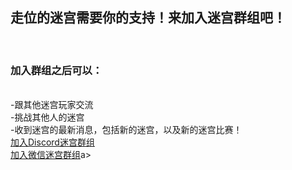 <!DOCTYPE html>
<html>
  <body>
    <h2>走位的迷宫需要你的支持！来加入迷宫群组吧！</h1><br>
    <h3>加入群组之后可以：</h3><br>
    <a>-跟其他迷宫玩家交流</a><br>
    <a>-挑战其他人的迷宫</a><br>
    <a>-收到迷宫的最新消息，包括新的迷宫，以及新的迷宫比赛！</a><br>
    <a href="https://discord.gg/aNBkAg7ADD">加入Discord迷宫群组</a><br>
    <a href="maze_vx_group">加入微信迷宫群组</a>a><br>
  </body>
</html>
